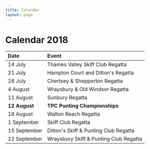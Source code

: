 ```yaml
---
title: Calendar
layout: page
---
```

# Calendar 2018

| Date          | Event                                  |
|:--------------|:---------------------------------------|
| 14 July       | Thames Valley Skiff Club Regatta       |
| 21 July       | Hampton Court and Ditton's Regatta     |
| 28 July       | Chertsey & Shepperton Regatta          |
| 4 August      | Wraysbury & Old Windsor Regatta        |
| 11 August     | Sunbury Regatta                        |
| **12 August** | **TPC Punting Championships**          |
| 18 August     | Walton Reach Regatta                   |
| 1 September   | Skiff Club Regatta                     |
| 15 September  | Ditton's Skiff & Punting Club Regatta  |
| 22 September  | Wraysbury Skiff & Punting Club Regatta |
